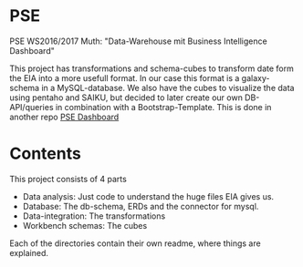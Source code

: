 # PSE
PSE WS2016/2017 Muth:  "Data-Warehouse mit Business Intelligence Dashboard"

This project has transformations and schema-cubes to transform date form the EIA into a more usefull format.
In our case this format is a galaxy-schema in a MySQL-database. We also have the cubes to visualize the data using
pentaho and SAIKU, but decided to later create our own DB-API/queries in combination with a Bootstrap-Template. 
This is done in another repo [PSE Dashboard](https://github.com/SerkanBe/pse_dashboard)

# Contents
This project consists of 4 parts
  - Data analysis: Just code to understand the huge files EIA gives us.
  - Database: The db-schema, ERDs and the connector for mysql.
  - Data-integration: The transformations
  - Workbench schemas: The cubes
  
Each of the directories contain their own readme, where things are explained.